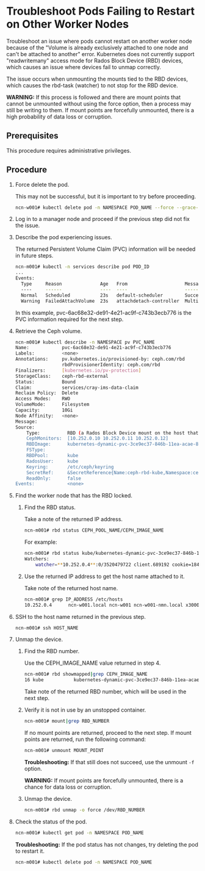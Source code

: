 # Troubleshoot Pods Failing to Restart on Other Worker Nodes

Troubleshoot an issue where pods cannot restart on another worker node because of the "Volume is already exclusively attached to one node and can't be attached to another" error. Kubernetes does not currently support "readwritemany" access mode for Rados Block Device \(RBD\) devices, which causes an issue where devices fail to unmap correctly.

The issue occurs when unmounting the mounts tied to the RBD devices, which causes the rbd-task \(watcher\) to not stop for the RBD device.

**WARNING:** If this process is followed and there are mount points that cannot be unmounted without using the force option, then a process may still be writing to them. If mount points are forcefully unmounted, there is a high probability of data loss or corruption.

## Prerequisites

This procedure requires administrative privileges.

## Procedure

1. Force delete the pod.

    This may not be successful, but it is important to try before proceeding.

    ```bash
    ncn-w001# kubectl delete pod -n NAMESPACE POD_NAME --force --grace-period=0
    ```

1. Log in to a manager node and proceed if the previous step did not fix the issue.

1. Describe the pod experiencing issues.

    The returned Persistent Volume Claim \(PVC\) information will be needed in future steps.

    ```bash
    ncn-m001# kubectl -n services describe pod POD_ID
    ...
    Events:
      Type     Reason              Age   From                     Message
      ----     ------              ----  ----                     -------
      Normal   Scheduled           23s   default-scheduler        Successfully assigned services/cray-ims-6578bf7874-twwp7 to ncn-w002
      Warning  FailedAttachVolume  23s   attachdetach-controller  Multi-Attach error for volume "**pvc-6ac68e32-de91-4e21-ac9f-c743b3ecb776**" Volume is already exclusively attached to one node and can't be attached to another

    ```

    In this example, pvc-6ac68e32-de91-4e21-ac9f-c743b3ecb776 is the PVC information required for the next step.

1. Retrieve the Ceph volume.

    ```bash
    ncn-m001# kubectl describe -n NAMESPACE pv PVC_NAME
    Name:            pvc-6ac68e32-de91-4e21-ac9f-c743b3ecb776
    Labels:          <none>
    Annotations:     pv.kubernetes.io/provisioned-by: ceph.com/rbd
                     rbdProvisionerIdentity: ceph.com/rbd
    Finalizers:      [kubernetes.io/pv-protection]
    StorageClass:    ceph-rbd-external
    Status:          Bound
    Claim:           services/cray-ims-data-claim
    Reclaim Policy:  Delete
    Access Modes:    RWO
    VolumeMode:      Filesystem
    Capacity:        10Gi
    Node Affinity:   <none>
    Message:
    Source:
        Type:          RBD (a Rados Block Device mount on the host that shares a pod's lifetime)
        CephMonitors:  [10.252.0.10 10.252.0.11 10.252.0.12]
        RBDImage:      kubernetes-dynamic-pvc-3ce9ec37-846b-11ea-acae-86f521872f4c  <<-- Ceph image name
        FSType:
        RBDPool:       kube                                                         <<-- Ceph pool
        RadosUser:     kube
        Keyring:       /etc/ceph/keyring
        SecretRef:     &SecretReference{Name:ceph-rbd-kube,Namespace:ceph-rbd,}
        ReadOnly:      false
    Events:            <none>
    ```

1. Find the worker node that has the RBD locked.

    1. Find the RBD status.

        Take a note of the returned IP address.

        ```bash
        ncn-m001# rbd status CEPH_POOL_NAME/CEPH_IMAGE_NAME
        ```

        For example:

        ```bash
        ncn-m001# rbd status kube/kubernetes-dynamic-pvc-3ce9ec37-846b-11ea-acae-86f521872f4c
        Watchers:
            watcher=**10.252.0.4**:0/3520479722 client.689192 cookie=18446462598732840976
        ```

    1. Use the returned IP address to get the host name attached to it.

        Take note of the returned host name.

        ```bash
        ncn-m001# grep IP_ADDRESS /etc/hosts
        10.252.0.4      ncn-w001.local ncn-w001 ncn-w001-nmn.local x3000c0s7b0n0 ncn-w001-nmn sms01-nmn.local sms04-nmn sms.local sms-nmn sms-nmn.local mgmt-plane-cmn mgmt-plane-cmn.local mgmt-plane-nmn.local bis.local bis time-nmn time-nmn.local #-label-10.252.0.4

        ```

1. SSH to the host name returned in the previous step.

    ```bash
    ncn-m001# ssh HOST_NAME
    ```

1. Unmap the device.

    1. Find the RBD number.

        Use the CEPH\_IMAGE\_NAME value returned in step 4.

        ```bash
        ncn-m001# rbd showmapped|grep CEPH_IMAGE_NAME
        16 kube           kubernetes-dynamic-pvc-3ce9ec37-846b-11ea-acae-86f521872f4c -    /dev/**rbd16**
        ```

        Take note of the returned RBD number, which will be used in the next step.

    1. Verify it is not in use by an unstopped container.

        ```bash
        ncn-m001# mount|grep RBD_NUMBER
        ```

        If no mount points are returned, proceed to the next step. If mount points are returned, run the following command:

        ```bash
        ncn-m001# unmount MOUNT_POINT
        ```

        **Troubleshooting:** If that still does not succeed, use the unmount `-f` option.

        **WARNING:** If mount points are forcefully unmounted, there is a chance for data loss or corruption.

    1. Unmap the device.

        ```bash
        ncn-m001# rbd unmap -o force /dev/RBD_NUMBER
        ```

1. Check the status of the pod.

    ```bash
    ncn-m001# kubectl get pod -n NAMESPACE POD_NAME
    ```

    **Troubleshooting:** If the pod status has not changes, try deleting the pod to restart it.

    ```bash
    ncn-m001# kubectl delete pod -n NAMESPACE POD_NAME
    ```
